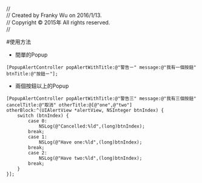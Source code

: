 //</br>
//  Created by Franky Wu on 2016/1/13.</br>
//  Copyright © 2015年 All rights reserved.</br>
//</br>

#使用方法

* 間單的Popup
```
[PopupAlertController popAlertWithTitle:@"警告ㄧ" message:@"我有一個按鈕" btnTitle:@"按鈕ㄧ"];
```

* 兩個按鈕以上的Popup
```
[PopupAlertController popAlertWithTitle:@"警告三" message:@"我有三個按鈕" cancelTitle:@"取消" otherTitle:@[@"one",@"two"] otherBlock:^(UIAlertView *alertView, NSInteger btnIndex) {
    switch (btnIndex) {
        case 0:
            NSLog(@"Cancelled:%ld",(long)btnIndex);
        break;
        case 1:
            NSLog(@"Have one:%ld",(long)btnIndex);
        break;
        case 2:
            NSLog(@"Have two:%ld",(long)btnIndex);
        break;
    }
}];
```

